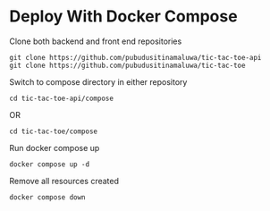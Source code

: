 # Deploy With Docker Compose

Clone both backend and front end repositories
```shell
git clone https://github.com/pubudusitinamaluwa/tic-tac-toe-api
git clone https://github.com/pubudusitinamaluwa/tic-tac-toe
```
Switch to compose directory in either repository
```shell
cd tic-tac-toe-api/compose
```
OR
```shell
cd tic-tac-toe/compose
```
Run docker compose up
```shell
docker compose up -d
```
Remove all resources created
```shell
docker compose down
```